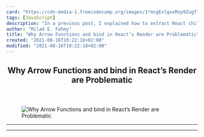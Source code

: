```yaml
---
card: "https://cdn-media-1.freecodecamp.org/images/1*mcgExlgxxMzp9ZugfTc9LQ.jpeg"
tags: [JavaScript]
description: "In a previous post, I explained how to extract React child co"
author: "Milad E. Fahmy"
title: "Why Arrow Functions and bind in React’s Render are Problematic"
created: "2021-08-16T10:22:18+02:00"
modified: "2021-08-16T10:22:18+02:00"
---
```

<div class="site-wrapper">
<main id="site-main" class="site-main outer">
<div class="inner">
<article class="post-full post tag-javascript tag-react tag-react-native tag-web-development tag-programming ">
<header class="post-full-header">
<h1 class="post-full-title">Why Arrow Functions and bind in React’s Render are Problematic</h1>
</header>
<figure class="post-full-image">
<picture>
<source media="(max-width: 700px)" sizes="1px" srcset="data:image/gif;base64,R0lGODlhAQABAIAAAAAAAP///yH5BAEAAAAALAAAAAABAAEAAAIBRAA7 1w">
<source media="(min-width: 701px)" sizes="(max-width: 800px) 400px,
(max-width: 1170px) 700px,
1400px" srcset="https://cdn-media-1.freecodecamp.org/images/1*mcgExlgxxMzp9ZugfTc9LQ.jpeg 300w,
https://cdn-media-1.freecodecamp.org/images/1*mcgExlgxxMzp9ZugfTc9LQ.jpeg 600w,
https://cdn-media-1.freecodecamp.org/images/1*mcgExlgxxMzp9ZugfTc9LQ.jpeg 1000w,
https://cdn-media-1.freecodecamp.org/images/1*mcgExlgxxMzp9ZugfTc9LQ.jpeg 2000w">
<img onerror="this.style.display='none'" src="https://cdn-media-1.freecodecamp.org/images/1*mcgExlgxxMzp9ZugfTc9LQ.jpeg" alt="Why Arrow Functions and bind in React’s Render are Problematic">
</picture>
</figure>
<section class="post-full-content">
<div class="post-content">
</div>
<hr>
<hr>
</section>
</article>
</div>
</main>
</div>
<!-- Google Tag Manager (noscript) -->
<!-- End Google Tag Manager (noscript) -->
